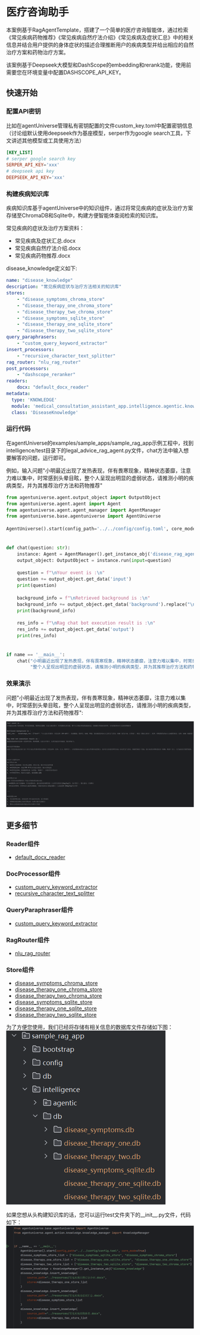 # 医疗咨询助手

本案例基于RagAgentTemplate，搭建了一个简单的医疗咨询智能体，通过检索《常见疾病药物推荐》《常见疾病自然疗法介绍》《常见疾病及症状汇总》中的相关信息并结合用户提供的身体症状的描述合理推断用户的疾病类型并给出相应的自然治疗方案和药物治疗方案。

该案例基于Deepseek大模型和DashScope的embedding和rerank功能，使用前需要您在环境变量中配置DASHSCOPE_API_KEY。

## 快速开始
### 配置API密钥
比如在agentUniverse管理私有密钥配置的文件custom_key.toml中配置密钥信息（讨论组默认使用deepseek作为基座模型，serper作为google search工具，下文讲述其他模型或工具使用方法）
```toml
[KEY_LIST]
# serper google search key
SERPER_API_KEY='xxx'
# deepseek api key
DEEPSEEK_API_KEY='xxx'
```
### 构建疾病知识库
疾病知识库基于agentUniverse中的知识组件，通过将常见疾病的症状及治疗方案存储至ChromaDB和Sqlite中，构建方便智能体查阅检索的知识库。

常见疾病的症状及治疗方案资料：
- 常见疾病及症状汇总.docx
- 常见疾病自然疗法介绍.docx
- 常见疾病药物推荐.docx

disease_knowledge定义如下:
```yaml
name: "disease_knowledge"
description: "常见疾病症状与治疗方法相关的知识库"
stores:
    - "disease_symptoms_chroma_store"
    - "disease_therapy_one_chroma_store"
    - "disease_therapy_two_chroma_store"
    - "disease_symptoms_sqlite_store"
    - "disease_therapy_one_sqlite_store"
    - "disease_therapy_two_sqlite_store"
query_paraphrasers:
    - "custom_query_keyword_extractor"
insert_processors:
    - "recursive_character_text_splitter"
rag_router: "nlu_rag_router"
post_processors:
    - "dashscope_reranker"
readers:
    docx: "default_docx_reader"
metadata:
  type: 'KNOWLEDGE'
  module: 'medical_consultation_assistant_app.intelligence.agentic.knowledge.disease_knowledge'
  class: 'DiseaseKnowledge'
```

### 运行代码
在agentUniverse的examples/sample_apps/sample_rag_app示例工程中，找到intelligence/test目录下的legal_advice_rag_agent.py文件，chat方法中输入想要解答的问题，运行即可。

例如，输入问题"小明最近出现了发热表现，伴有畏寒现象，精神状态萎靡，注意力难以集中，时常感到头晕目眩，整个人呈现出明显的虚弱状态，请推测小明的疾病类型，并为其推荐治疗方法和药物推荐"
```python
from agentuniverse.agent.output_object import OutputObject
from agentuniverse.agent.agent import Agent
from agentuniverse.agent.agent_manager import AgentManager
from agentuniverse.base.agentuniverse import AgentUniverse

AgentUniverse().start(config_path='../../config/config.toml', core_mode=True)


def chat(question: str):
    instance: Agent = AgentManager().get_instance_obj('disease_rag_agent')
    output_object: OutputObject = instance.run(input=question)

    question = f"\nYour event is :\n"
    question += output_object.get_data('input')
    print(question)

    background_info = f"\nRetrieved background is :\n"
    background_info += output_object.get_data('background').replace("\n","")
    print(background_info)

    res_info = f"\nRag chat bot execution result is :\n"
    res_info += output_object.get_data('output')
    print(res_info)


if name == '__main__':
    chat("小明最近出现了发热表现，伴有畏寒现象，精神状态萎靡，注意力难以集中，时常感到头晕目眩，"
         "整个人呈现出明显的虚弱状态，请推测小明的疾病类型，并为其推荐治疗方法和药物推荐")
```
### 效果演示
问题"小明最近出现了发热表现，伴有畏寒现象，精神状态萎靡，注意力难以集中，时常感到头晕目眩，整个人呈现出明显的虚弱状态，请推测小明的疾病类型，并为其推荐治疗方法和药物推荐":

![演示图片](./_picture/result_show.png)

## 更多细节
### Reader组件
- [default_docx_reader](../../../../../agentuniverse/agent/action/knowledge/reader/file/docx_reader.yaml)

### DocProcessor组件
- [custom_query_keyword_extractor](../../../../../examples/sample_apps/rag_app/intelligence/agentic/knowledge/doc_processor/query_keyword_extractor.yaml)
- [recursive_character_text_splitter](../../../../../agentuniverse/agent/action/knowledge/doc_processor/recursive_character_text_splitter.yaml)

### QueryParaphraser组件
- [custom_query_keyword_extractor](../../../../../examples/sample_apps/rag_app/intelligence/agentic/knowledge/query_paraphraser/custom_query_keyword_extractor.yaml)

### RagRouter组件
- [nlu_rag_router](../../../../../examples/sample_apps/rag_app/intelligence/agentic/knowledge/rag_router/nlu_rag_router.yaml)

### Store组件
- [disease_symptoms_chroma_store](../intelligence/agentic/knowledge/store/disease_symptoms_chroma_store.yaml)
- [disease_therapy_one_chroma_store](../intelligence/agentic/knowledge/store/disease_therapy_one_chroma_store.yaml)
- [disease_therapy_two_chroma_store](../intelligence/agentic/knowledge/store/disease_therapy_two_chroma_store.yaml)
- [disease_symptoms_sqlite_store](../intelligence/agentic/knowledge/store/disease_symptoms_sqlite_store.yaml)
- [disease_therapy_one_sqlite_store](../intelligence/agentic/knowledge/store/disease_therapy_one_sqlite_store.yaml)
- [disease_therapy_two_sqlite_store](../intelligence/agentic/knowledge/store/disease_therapy_two_sqlite_store.yaml)

为了方便您使用，我们已经将存储有相关信息的数据库文件存储如下图：
![演示图片](./_picture/db_structure.png)

如果您想从头构建知识库的话，您可以运行test文件夹下的__init__.py文件，代码如下：
![演示图片](./_picture/init_code.png)